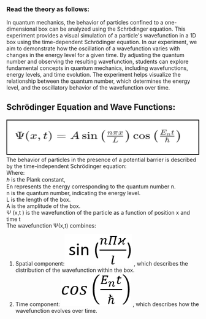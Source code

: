 ### Read the theory as follows:
In quantum mechanics, the behavior of particles confined to a one-dimensional box can be analyzed using the Schrödinger equation. This experiment provides a visual simulation of a particle's wavefunction in a 1D box using the time-dependent Schrödinger equation.
In our experiment, we aim to demonstrate how the oscillation of a wavefunction varies with changes in the energy level for a given time. By adjusting the quantum number and observing the resulting wavefunction, students can explore fundamental concepts in quantum mechanics, including wavefunctions, energy levels, and time evolution. The experiment helps visualize the relationship between the quantum number, which determines the energy level, and the oscillatory behavior of the wavefunction over time.<br />
## Schrödinger Equation and Wave Functions:<br />
![image1](images/image1.png)<br />
The behavior of particles in the presence of a potential barrier is described by the time-independent Schrödinger equation:<br />
Where:<br />
	ℏ is the Plank constant,<br />
	En represents the energy corresponding to the quantum number n.<br />
	n is the quantum number, indicating the energy level.<br />
	L is the length of the box.<br />
	A is the amplitude of the box.<br />
	Ψ (x,t ) is the wavefunction of the particle as a function of position x and time t<br />
The wavefunction Ψ(x,t) combines:<br />
1. Spatial component:![image2](images/image2.png) , which describes the distribution of the wavefunction within the box.
2. Time component: ![image3](images/image3.png) , which describes how the wavefunction evolves over time.


